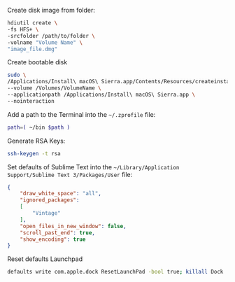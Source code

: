 Create disk image from folder:

```bash
hdiutil create \
-fs HFS+ \
-srcfolder /path/to/folder \
-volname "Volume Name" \
"image_file.dmg"
```

Create bootable disk

```bash
sudo \
/Applications/Install\ macOS\ Sierra.app/Contents/Resources/createinstallmedia \
--volume /Volumes/VolumeName \
--applicationpath /Applications/Install\ macOS\ Sierra.app \
--nointeraction
```

Add a path to the Terminal into the `~/.zprofile` file:

```sh
path=( ~/bin $path )
```

Generate RSA Keys:

```sh
ssh-keygen -t rsa
```

Set defaults of Sublime Text into the `~/Library/Application Support/Sublime Text 3/Packages/User` file:

```json
{
	"draw_white_space": "all",
	"ignored_packages":
	[
		"Vintage"
	],
	"open_files_in_new_window": false,
	"scroll_past_end": true,
	"show_encoding": true
}
```

Reset defaults Launchpad
```sh
defaults write com.apple.dock ResetLaunchPad -bool true; killall Dock
```

